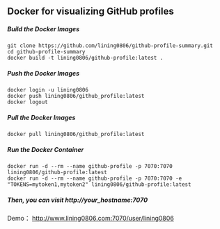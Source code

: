 ## Docker for visualizing GitHub profiles

##### Build the Docker Images

	git clone https://github.com/lining0806/github-profile-summary.git
	cd github-profile-summary
	docker build -t lining0806/github-profile:latest .

##### Push the Docker Images

	docker login -u lining0806
	docker push lining0806/github_profile:latest
	docker logout

##### Pull the Docker Images

	docker pull lining0806/github_profile:latest

##### Run the Docker Container
	
	docker run -d --rm --name github-profile -p 7070:7070 lining0806/github-profile:latest
	docker run -d --rm --name github-profile -p 7070:7070 -e "TOKENS=mytoken1,mytoken2" lining0806/github-profile:latest

##### Then, you can visit http://your_hostname:7070

Demo： http://www.lining0806.com:7070/user/lining0806